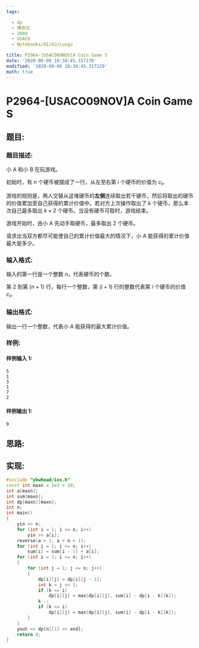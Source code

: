 ```yaml
---
tags:

  - dp
  - 博弈论
  - 2009
  - USACO
  - Notebooks/OI/OJ/Luogu

title: P2964-[USACO09NOV]A Coin Game S
date: '2020-08-08 16:38:45.317176'
modified: '2020-08-08 16:38:45.317229'
math: true
---
```


# P2964-[USACO09NOV]A Coin Game S

## 题目:

### 题目描述:

小 A 和小 B 在玩游戏。

初始时，有 $n$ 个硬币被摆成了一行，从左至右第 $i$ 个硬币的价值为 $c_i$。

游戏的规则是，两人交替从这堆硬币的**左侧**连续取出若干硬币，然后将取出的硬币的价值累加至自己获得的累计价值中。若对方上次操作取出了 $k$ 个硬币，那么本次自己最多取出 $k \times 2$ 个硬币。当没有硬币可取时，游戏结束。

游戏开始时，由小 A 先动手取硬币，最多取出 $2$ 个硬币。

请求出当双方都尽可能使自己的累计价值最大的情况下，小 A 能获得的累计价值最大是多少。

### 输入格式:

输入的第一行是一个整数 $n$，代表硬币的个数。

第 $2$ 到第 $(n + 1)$ 行，每行一个整数，第 $(i + 1)$ 行的整数代表第 $i$ 个硬币的价值 $c_i$。

### 输出格式:

输出一行一个整数，代表小 A 能获得的最大累计价值。

### 样例:

#### 样例输入 1:

``` 
5
1
3
1
7
2

```

#### 样例输出 1:

``` 
9

```

## 思路:

## 实现:

``` cpp
#include "ybwhead/ios.h"
const int maxn = 2e3 + 10;
int a[maxn];
int sum[maxn];
int dp[maxn][maxn];
int n;
int main()
{
    yin >> n;
    for (int i = 1; i <= n; i++)
        yin >> a[i];
    reverse(a + 1, a + n + 1);
    for (int i = 1; i <= n; i++)
        sum[i] = sum[i - 1] + a[i];
    for (int i = 1; i <= n; i++)
    {
        for (int j = 1; j <= n; j++)
        {
            dp[i][j] = dp[i][j - 1];
            int k = j << 1;
            if (k <= i)
                dp[i][j] = max(dp[i][j], sum[i] - dp[i - k][k]);
            k--;
            if (k <= i)
                dp[i][j] = max(dp[i][j], sum[i] - dp[i - k][k]);
        }
    }
    yout << dp[n][1] << endl;
    return 0;
}
```
